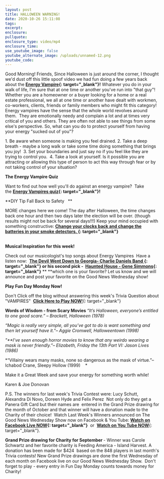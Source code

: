 ```yaml
---
layout: post
title: HALLOWEEN WARNING!
date: 2020-10-26 15:11:08
tags:
excerpt:
enclosure:
pullquote:
enclosure_type: video/mp4
enclosure_time:
use_youtube_image: false
youtube_alternate_image: /uploads/unnamed-12.png
youtube_code:
---
```


Good Morning\! Friends, Since Halloween is just around the corner, I thought we'd dust off this little spoof video we had fun doing a few years back about the&nbsp;**[Energy Vampire](https://t.e2ma.net/click/mr349c/y0qeoac/u9ugij){: target="_blank"}\!**&nbsp;Whatever you do in your walk of life, I'm sure that at one time or another you've run into "that guy"\! Whether you are a homeowner or a buyer looking for a home or a real estate professional, we all at one time or another have dealt with workmen, co-workers, clients, friends or family members who might fit this category\! Energy vampires have the sense that the whole world revolves around them. &nbsp;They are emotionally needy and complain a lot and at times very critical of you and others. They are often not able to see things from some else's perspective. So, what can you do to protect yourself from having your energy "sucked out of you"?

1\. Be aware when someone is making you feel drained. 2. Take a deep breath - maybe a long walk or take some time doing something that brings you joy\!&nbsp; 3. Set your boundaries and just say no if you feel like they are trying to control you.&nbsp; 4. Take a look at yourself. Is it possible you are attracting or allowing this type of person to act this way through fear or by not taking control of your situation?

**The Energy Vampire Quiz &nbsp;**

Want to find out how well you'll do against an energy vampire?&nbsp; Take the&nbsp;**[Energy Vampires quiz](https://t.e2ma.net/click/mr349c/y0qeoac/a2vgij){: target="_blank"}\!**

\*\*DIY Tip Fall Back to Safety &nbsp; \*\*

MORE changes here we come\! The day after Halloween, the time changes back one hour and then two days later the election will be over. (though results might not be back for several days\!\!\!) Keep your mind occupied with something constructive:&nbsp;**[Change your clocks back and change the batteries in your smoke detectors.&nbsp;](https://t.e2ma.net/click/mr349c/y0qeoac/quwgij){: target="_blank"}&nbsp; &nbsp; &nbsp; &nbsp; &nbsp; &nbsp; &nbsp; &nbsp; &nbsp; &nbsp; &nbsp; &nbsp; &nbsp; &nbsp; &nbsp; &nbsp; &nbsp; &nbsp; &nbsp; &nbsp; &nbsp; &nbsp; &nbsp; &nbsp; &nbsp; &nbsp; &nbsp; &nbsp; &nbsp; &nbsp; &nbsp; &nbsp; &nbsp; &nbsp; &nbsp; &nbsp; &nbsp; &nbsp; &nbsp; &nbsp; &nbsp; &nbsp; &nbsp; &nbsp; &nbsp; &nbsp; &nbsp; &nbsp; &nbsp; &nbsp; &nbsp;**

**Musical Inspiration for this week\!**&nbsp;

Check out our musicologist's top songs about Energy Vampires&nbsp; Have a listen now: &nbsp;**[The Devil Went Down to Georgia- Charlie Daniels Band&nbsp;](https://t.e2ma.net/click/mr349c/y0qeoac/6mxgij){: target="_blank"}&nbsp;**or his second pick - &nbsp;**[Haunted House - Gene Simmons](https://t.e2ma.net/click/mr349c/y0qeoac/27ygij){: target="_blank"}**&nbsp;**&nbsp;**which one is your favorite? Let us know and we will announce and post your favorite on the Good News Wednesday show\!&nbsp;

**Play Fun Day Monday Now\!&nbsp;**

Don't Click off the blog without answering this week's Trivia Question about "VAMPIRES" &nbsp;[**Click Here to Play NOW**\!](https://t.e2ma.net/click/mr349c/y0qeoac/i0zgij){: target="_blank"}&nbsp;

**Words of Wisdom - from Scary Movies&nbsp;***“It’s Halloween, everyone’s entitled to one good scare.” – Brackett, Halloween (1978)*

*“Magic is really very simple, all you’ve got to do is want something and then let yourself have it.”– Aggie Cromwell, Halloweentown (1998)*

*"\*\*I’ve seen enough horror movies to know that any weirdo wearing a mask is never friendly.”– Elizabeth, Friday the 13th Part VI: Jason Lives (1986)&nbsp;*

\*“Villainy wears many masks, none so dangerous as the mask of virtue.”– Ichabod Crane, Sleepy Hollow (1999)&nbsp; &nbsp; \*

Make it a Great Week and save your energy for something worth while\!

Karen & Joe Donovan&nbsp;

P.S. The winners for last week's Trivia Contest were: Lucy Schutt, Alexandra Di Novo, Doreen Hyde and Felix Perez &nbsp;Not only do they get a Panera Gift Card but their names are&nbsp; entered in the Grand Prize drawing for the month of October and that winner will have a donation made to the Charity of their choice\! &nbsp;Watch Last Week's Winners announced on The Good News Wednesday Show now on Facebook & You Tube:&nbsp;**[Watch on Facebook Live NOW](https://t.e2ma.net/click/mr349c/y0qeoac/ys0gij){: target="_blank"}**&nbsp; or &nbsp;[**Watch on You Tube NOW**](https://t.e2ma.net/click/mr349c/y0qeoac/el1gij){: target="_blank"}.&nbsp;

**Grand Prize drawing for Charity for September&nbsp;**\- Winner was Carole Schwartz and her favorite charity is Feeding America - Island Harvest. A donation has been made for $424&nbsp; based on the 848 players in last month's Trivia contests\! New Grand Prize drawings are done the first Wednesday of each month on Facebook live on our Good News Wednesday Show.&nbsp; Don't forget to play - every entry in Fun Day Monday counts towards money for Charity\!